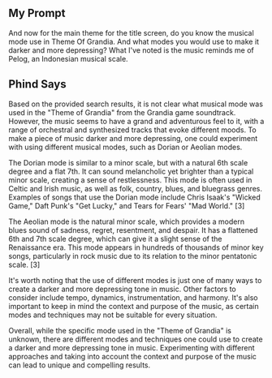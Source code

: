 ## My Prompt
And now for the main theme for the title screen, do you know the musical mode use in Theme Of Grandia. And what modes you would use to make it darker and more depressing? What I've noted is the music reminds me of Pelog, an Indonesian musical scale.

## Phind Says
Based on the provided search results, it is not clear what musical mode was used in the "Theme of Grandia" from the Grandia game soundtrack. However, the music seems to have a grand and adventurous feel to it, with a range of orchestral and synthesized tracks that evoke different moods. To make a piece of music darker and more depressing, one could experiment with using different musical modes, such as Dorian or Aeolian modes.

The Dorian mode is similar to a minor scale, but with a natural 6th scale degree and a flat 7th. It can sound melancholic yet brighter than a typical minor scale, creating a sense of restlessness. This mode is often used in Celtic and Irish music, as well as folk, country, blues, and bluegrass genres. Examples of songs that use the Dorian mode include Chris Isaak's "Wicked Game," Daft Punk's "Get Lucky," and Tears for Fears' "Mad World." [3]

The Aeolian mode is the natural minor scale, which provides a modern blues sound of sadness, regret, resentment, and despair. It has a flattened 6th and 7th scale degree, which can give it a slight sense of the Renaissance era. This mode appears in hundreds of thousands of minor key songs, particularly in rock music due to its relation to the minor pentatonic scale. [3]

It's worth noting that the use of different modes is just one of many ways to create a darker and more depressing tone in music. Other factors to consider include tempo, dynamics, instrumentation, and harmony. It's also important to keep in mind the context and purpose of the music, as certain modes and techniques may not be suitable for every situation.

Overall, while the specific mode used in the "Theme of Grandia" is unknown, there are different modes and techniques one could use to create a darker and more depressing tone in music. Experimenting with different approaches and taking into account the context and purpose of the music can lead to unique and compelling results.